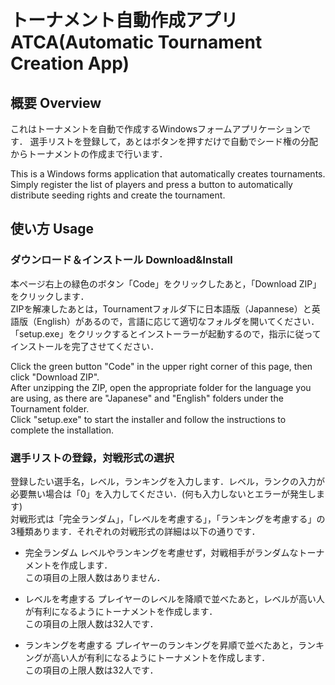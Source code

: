 # トーナメント自動作成アプリ ATCA(Automatic Tournament Creation App) 

## 概要 Overview
これはトーナメントを自動で作成するWindowsフォームアプリケーションです．
選手リストを登録して，あとはボタンを押すだけで自動でシード権の分配からトーナメントの作成まで行います．

This is a Windows forms application that automatically creates tournaments.
Simply register the list of players and press a button to automatically distribute seeding rights and create the tournament.

## 使い方 Usage
### ダウンロード＆インストール Download&Install
本ページ右上の緑色のボタン「Code」をクリックしたあと，「Download ZIP」をクリックします．<br>
ZIPを解凍したあとは，Tournamentフォルダ下に日本語版（Japannese）と英語版（English）があるので，言語に応じて適切なフォルダを開いてください．<br>
「setup.exe」をクリックするとインストーラーが起動するので，指示に従ってインストールを完了させてください．

Click the green button "Code" in the upper right corner of this page, then click "Download ZIP".<br>
After unzipping the ZIP, open the appropriate folder for the language you are using, as there are "Japanese" and "English" folders under the Tournament folder.<br>
Click "setup.exe" to start the installer and follow the instructions to complete the installation.

### 選手リストの登録，対戦形式の選択
登録したい選手名，レベル，ランキングを入力します．レベル，ランクの入力が必要無い場合は「0」を入力してください．(何も入力しないとエラーが発生します)<br>
対戦形式は「完全ランダム」，「レベルを考慮する」，「ランキングを考慮する」の3種類あります．それぞれの対戦形式の詳細は以下の通りです．
- 完全ランダム
レベルやランキングを考慮せず，対戦相手がランダムなトーナメントを作成します．<br>
この項目の上限人数はありません．

- レベルを考慮する
プレイヤーのレベルを降順で並べたあと，レベルが高い人が有利になるようにトーナメントを作成します．<br>
この項目の上限人数は32人です．

- ランキングを考慮する
プレイヤーのランキングを昇順で並べたあと，ランキングが高い人が有利になるようにトーナメントを作成します．<br>
この項目の上限人数は32人です．

